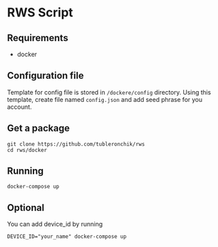 # RWS Script

## Requirements
- docker 
## Configuration file
Template for config file is stored in ``/dockere/config`` directory. Using this template, create file named ``config.json`` and add seed phrase for you account. 
## Get a package
```
git clone https://github.com/tubleronchik/rws
cd rws/docker
```
## Running
```
docker-compose up
```
## Optional
You can add device_id by running
```
DEVICE_ID="your_name" docker-compose up
```